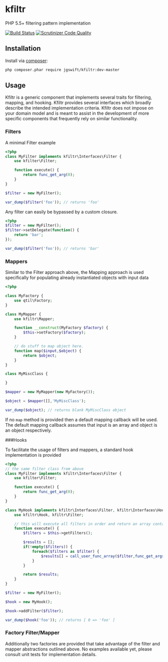 kfiltr
====
PHP 5.5+ filtering pattern implementation 

[![Build Status](https://travis-ci.org/jgswift/kfiltr.png?branch=master)](https://travis-ci.org/jgswift/kfiltr)
[![Scrutinizer Code Quality](https://scrutinizer-ci.com/g/jgswift/kfiltr/badges/quality-score.png?s=8f84c6df5bd73741f73c77f59924b100d91ebb17)](https://scrutinizer-ci.com/g/jgswift/kfiltr/)

## Installation

Install via [composer](https://getcomposer.org/):
```sh
php composer.phar require jgswift/kfiltr:dev-master
```

## Usage

Kfiltr is a generic component that implements several traits for filtering, mapping, and hooking.
Kfiltr provides several interfaces which broadly describe the intended implementation criteria.
Kfiltr does not impose on your domain model and is meant to assist in the development of more specific components
that frequently rely on similar functionality.

### Filters

A minimal Filter example
```php
<?php
class MyFilter implements kfiltr\Interfaces\Filter {
    use kfilter\Filter;

    function execute() {
        return func_get_arg(0);
    }
}

$filter = new MyFilter();

var_dump($filter('foo')); // returns 'foo'
```

Any filter can easily be bypassed by a custom closure.

```php
<?php
$filter = new MyFilter();
$filter->setDelegate(function() {
    return 'bar';
});

var_dump($filter('foo')); // returns 'bar'
```

### Mappers

Similar to the Filter approach above, the Mapping approach is used specifically for populating already instantiated objects with input data

```php
<?php

class MyFactory {
    use qtil\Factory;
}

class MyMapper {
    use kfiltr\Mapper;

    function __construct(MyFactory $factory) {
        $this->setFactory($factory);
    }

    // do stuff to map object here.
    function map($input,$object) {
        return $object;
    }
}

class MyMiscClass {

}

$mapper = new MyMapper(new MyFactory());

$object = $mapper([],'MyMiscClass');

var_dump($object); // returns blank MyMiscClass object
```

If no ```map``` method is provided then a default mapping callback will be used.
The default mapping callback assumes that input is an array and object is an object respectively.

###Hooks

To facilitate the usage of filters and mappers, a standard hook implementation is provided

```php
<?php
// the same filter class from above
class MyFilter implements kfiltr\Interfaces\Filter {
    use kfilter\Filter;

    function execute() {
        return func_get_arg(0);
    }
}

class MyHook implements kfiltr\Interfaces\Filter, kfiltr\Interfaces\Hook {
    use kfiltr\Hook, kfiltr\Filter;

    // this will execute all filters in order and return an array containing all results
    function execute() {
        $filters = $this->getFilters();

        $results = [];
        if(!empty($filters)) {
            foreach($filters as $filter) {
                $results[] = call_user_func_array($filter,func_get_args());
            }
        }

        return $results;
    }
}

$filter = new MyFilter();

$hook = new MyHook();

$hook->addFilter($filter);

var_dump($hook('foo')); // returns [ 0 => 'foo' ]
```

### Factory Filter/Mapper
Additionally two factories are provided that take advantage of the filter and mapper abstractions outlined above.  No examples available yet, please consult unit tests for implementation details.